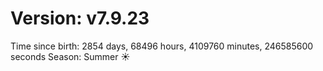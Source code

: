 # Version: v7.9.23
Time since birth: 2854 days, 68496 hours, 4109760 minutes, 246585600 seconds
Season: Summer ☀️
